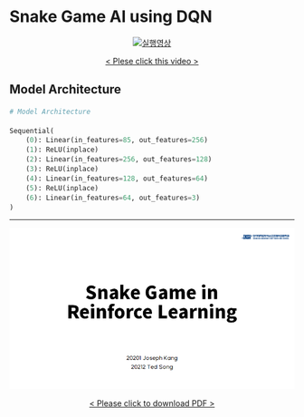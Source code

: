 # Snake Game AI using DQN

<div align="center">

[![실행영상](https://img.youtube.com/vi/a2BI2aOCGrs/maxresdefault.jpg)](http://www.youtube.com/watch?v=a2BI2aOCGrs "Snake Game in DQN")

[< Plese click this video >](http://www.youtube.com/watch?v=a2BI2aOCGrs)

</div>

## Model Architecture

```Python
# Model Architecture

Sequential(
    (0): Linear(in_features=85, out_features=256)
    (1): ReLU(inplace)
    (2): Linear(in_features=256, out_features=128)
    (3): ReLU(inplace)
    (4): Linear(in_features=128, out_features=64)
    (5): ReLU(inplace)
    (6): Linear(in_features=64, out_features=3)
)
```

---

<div align="center">

[![PDF 썸네일](./docs/pdf-thumbnail.png)](./docs/main.pdf "Download File")

[< Please click to download PDF >](./docs/main.pdf)

</div>